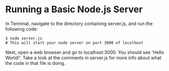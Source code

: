 Running a Basic Node.js Server
==============================
In Terminal, navigate to the directory containing server.js, and run the following code:

    $ node server.js
    # This will start your node server on port 3000 of localhost

Next, open a web browser and go to localhost:3000. You should see 'Hello World!'. Take a look at the comments in server.js for more info about what the code in that file is doing.
